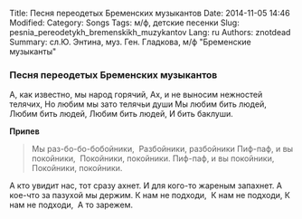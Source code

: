 Title: Песня переодетых Бременских музыкантов
Date: 2014-11-05 14:46
Modified: 
Category: Songs
Tags: м/ф, детские песенки
Slug: pesnia_pereodetykh_bremenskikh_muzykantov
Lang: ru
Authors: znotdead
Summary: сл.Ю. Энтина, муз. Ген. Гладкова, м/ф "Бременские музыканты" 

### Песня переодетых Бременских музыкантов

А, как известно, мы народ горячий,
Ах, и не выносим нежностей телячих,
Но любим мы зато телячьи души
Мы любим бить людей,
Любим бить людей,
Любим бить людей,
И бить баклуши.

**Припев**
>Мы раз-бо-бо-бобойники, 
Разбойники, разбойники
Пиф-паф, и вы покойники, 
Покойники, покойники.
Пиф-паф, и вы покойники, 
Покойники, покойники.

А кто увидит нас, тот сразу ахнет.
И для кого-то жареным запахнет.
А кое-что за пазухой мы держим.
К нам не подходи, 
К нам не подходи,
К нам не подходи, 
А то зарежем.
